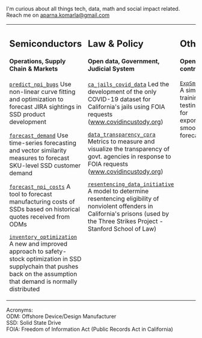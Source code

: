 I'm curious about all things tech, data, math and social impact related. Reach me on aparna.komarla@gmail.com

<table><tr><td valign="top" width="33%">

## Semiconductors
#### Operations, Supply Chain & Markets

[`predict_npi_bugs`](https://github.com/akomarla/predict_npi_bugs) Use non-linear curve fitting and optimization to forecast JIRA sightings in SSD product development

[`forecast_demand`](https://github.com/akomarla/forecast_demand) Use time-series forecasting and vector similarity measures to forecast SKU-level SSD customer demand

[`forecast_npi_costs`](https://github.com/akomarla/forecast_npi_costs) A tool to forecast manufacturing costs of SSDs based on historical quotes received from ODMs

[`inventory_optimization`](https://github.com/akomarla/analyse_demand_forecast) A new and improved approach to safety-stock optimization in SSD supplychain that pushes back on the assumption that demand is normally distributed

</td><td valign="top" width="33%">

## Law & Policy
#### Open data, Government, Judicial System 

[`ca_jails_covid_data`](https://github.com/covidincustody/ca-county-jails-data) Led the development of the only COVID-19 dataset for California's jails using FOIA requests (www.covidincustody.org)

[`data_transparency_cpra`](https://github.com/covidincustody/data-transparency-cpra) Metrics to measure and visualize the transparency of govt. agencies in response to FOIA requests (www.covidincustody.org)

[`resentencing_data_initiative`](https://github.com/redoio/three_strikes_project) A model to determine resentencing eligibility of nonviolent offenders in California's prisons (used by the Three Strikes Project -  Stanford School of Law)

</td><td valign="top" width="33%">

## Other
#### Open source contributions

[`ExpSmoothing`](https://pypi.org/project/ExpSmoothing/) A simple training and testing model for exponential smoothing forecasts


</td></tr></table>

Acronyms:<br>
ODM: Offshore Device/Design Manufacturer<br> 
SSD: Solid State Drive<br> 
FOIA: Freedom of Information Act (Public Records Act in California)

